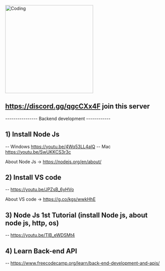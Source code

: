 <img align="center" alt="Coding" width="280" src="https://cdn.dribbble.com/users/1162077/screenshots/3848914/programmer.gif"></img>


## https://discord.gg/qgcCXx4F join this server 

---------------- Backend development ------------

## 1) Install Node Js
-- Windows https://youtu.be/4Wq53LL4alQ
-- Mac https://youtu.be/SwUKKCS3r3c

About Node Js -> https://nodejs.org/en/about/


## 2) Install VS code
-- https://youtu.be/JPZsB_6yHVo

About VS code -> https://g.co/kgs/wwkHhE

## 3) Node Js 1st Tutorial (install Node js, about node js, http, os)
-- https://youtu.be/TlB_eWDSMt4

## 4) Learn Back-end API
-- https://www.freecodecamp.org/learn/back-end-development-and-apis/
